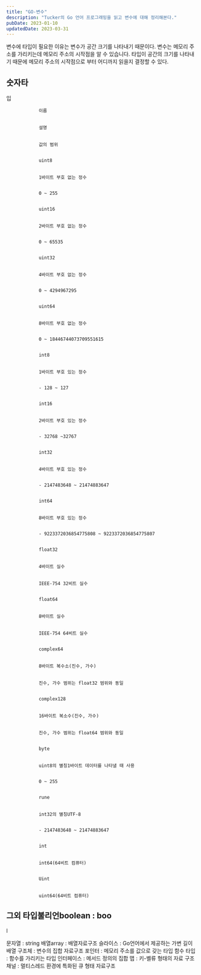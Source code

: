 ```yaml
---
title: "GO-변수"
description: "Tucker의 Go 언어 프로그래밍을 읽고 변수에 대해 정리해본다."
pubDate: 2023-01-10
updatedDate: 2023-03-31
---
```


변수에 타입이 필요한 이유는 변수가 공간 크기를 나타내기 때문이다. 변수는 메모리 주소를 가리키는데 메모리 주소의 시작점을 알 수 있습니다. 타입이 공간의 크기를 나타내기 때문에 메모리 주소의 시작점으로 부터 어디까지 읽을지 결정할 수 있다.

## 숫자타

입
	
		
				이름
			
			
				설명
			
			
				값의 범위
			
		
				uint8
			
			
				1바이트 부호 없는 정수
			
			
				0 ~ 255
			
		
				uint16
			
			
				2바이트 부호 없는 정수
			
			
				0 ~ 65535
			
		
				uint32
			
			
				4바이트 부호 없는 정수
			
			
				0 ~ 4294967295
			
		
				uint64
			
			
				8바이트 부호 없는 정수
			
			
				0 ~ 18446744073709551615
			
		
				int8
			
			
				1바이트 부호 있는 정수
			
			
				- 128 ~ 127
			
		
				int16
			
			
				2바이트 부호 있는 정수
			
			
				- 32768 ~32767
			
		
				int32
			
			
				4바이트 부호 있는 정수
			
			
				- 2147483648 ~ 21474883647
			
		
				int64
			
			
				8바이트 부호 있는 정수
			
			
				- 9223372036854775808 ~ 9223372036854775807
			
		
				float32
			
			
				4바이트 실수
			
			
				IEEE-754 32비트 실수
			
		
				float64
			
			
				8바이트 실수
			
			
				IEEE-754 64비트 실수
			
		
				complex64
			
			
				8바이트 복수소(진수, 가수)
			
			
				진수, 가수 범위는 float32 범위와 동일
			
		
				complex128
			
			
				16바이트 복소수(진수, 가수)
			
			
				진수, 가수 범위는 float64 범위와 동일
			
		
				byte
			
			
				uint8의 별칭1바이트 데이터를 나타낼 때 사용
			
			
				0 ~ 255
			
		
				rune
			
			
				int32의 별칭UTF-8
			
			
				- 2147483648 ~ 21474883647
			
		
				int
			
			
				int64(64비트 컴퓨터)
			
			
				Uint
			
			
				uint64(64비트 컴퓨터)
			
			
## 그외 타입불리언boolean : boo

l

문자열 : string 배열array : 배열자료구조
슬라이스 : Go언어에서 제공하는 가변 길이 배열 구조체 : 변수의 집합 자료구조
포인터 : 메모리 주소를 값으로 갖는 타입 함수 타입 : 함수를 가리키는 타입
인터페이스 : 메서드 정의의 집합 맵 : 키-벨류 형태의 자료 구조
채널 : 멀티스레드 환경에 특화된 큐 형태 자료구조
